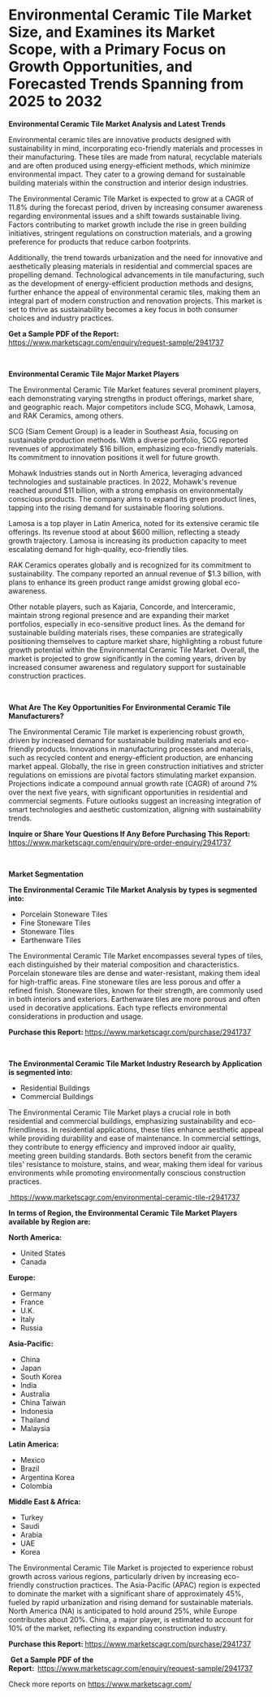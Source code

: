 <p><h1>Environmental Ceramic Tile Market Size, and Examines its Market Scope, with a Primary Focus on Growth Opportunities, and Forecasted Trends Spanning from 2025 to 2032</h1></p><p><strong>Environmental Ceramic Tile Market Analysis and Latest Trends</strong></p>
<p><p>Environmental ceramic tiles are innovative products designed with sustainability in mind, incorporating eco-friendly materials and processes in their manufacturing. These tiles are made from natural, recyclable materials and are often produced using energy-efficient methods, which minimize environmental impact. They cater to a growing demand for sustainable building materials within the construction and interior design industries.</p><p>The Environmental Ceramic Tile Market is expected to grow at a CAGR of 11.8% during the forecast period, driven by increasing consumer awareness regarding environmental issues and a shift towards sustainable living. Factors contributing to market growth include the rise in green building initiatives, stringent regulations on construction materials, and a growing preference for products that reduce carbon footprints. </p><p>Additionally, the trend towards urbanization and the need for innovative and aesthetically pleasing materials in residential and commercial spaces are propelling demand. Technological advancements in tile manufacturing, such as the development of energy-efficient production methods and designs, further enhance the appeal of environmental ceramic tiles, making them an integral part of modern construction and renovation projects. This market is set to thrive as sustainability becomes a key focus in both consumer choices and industry practices.</p></p>
<p><strong>Get a Sample PDF of the Report:&nbsp;</strong> <a href="https://www.marketscagr.com/enquiry/request-sample/2941737?utm_campaign=2866&utm_medium=2&utm_source=Github&utm_content=ia&utm_term=15032025&utm_id=environmental-ceramic-tile">https://www.marketscagr.com/enquiry/request-sample/2941737</a></p>
<p>&nbsp;</p>
<p><strong>Environmental Ceramic Tile Major Market Players</strong></p>
<p><p>The Environmental Ceramic Tile Market features several prominent players, each demonstrating varying strengths in product offerings, market share, and geographic reach. Major competitors include SCG, Mohawk, Lamosa, and RAK Ceramics, among others.</p><p>SCG (Siam Cement Group) is a leader in Southeast Asia, focusing on sustainable production methods. With a diverse portfolio, SCG reported revenues of approximately $16 billion, emphasizing eco-friendly materials. Its commitment to innovation positions it well for future growth.</p><p>Mohawk Industries stands out in North America, leveraging advanced technologies and sustainable practices. In 2022, Mohawk's revenue reached around $11 billion, with a strong emphasis on environmentally conscious products. The company aims to expand its green product lines, tapping into the rising demand for sustainable flooring solutions.</p><p>Lamosa is a top player in Latin America, noted for its extensive ceramic tile offerings. Its revenue stood at about $600 million, reflecting a steady growth trajectory. Lamosa is increasing its production capacity to meet escalating demand for high-quality, eco-friendly tiles.</p><p>RAK Ceramics operates globally and is recognized for its commitment to sustainability. The company reported an annual revenue of $1.3 billion, with plans to enhance its green product range amidst growing global eco-awareness.</p><p>Other notable players, such as Kajaria, Concorde, and Interceramic, maintain strong regional presence and are expanding their market portfolios, especially in eco-sensitive product lines. As the demand for sustainable building materials rises, these companies are strategically positioning themselves to capture market share, highlighting a robust future growth potential within the Environmental Ceramic Tile Market. Overall, the market is projected to grow significantly in the coming years, driven by increased consumer awareness and regulatory support for sustainable construction practices.</p></p>
<p>&nbsp;</p>
<p><strong>What Are The Key Opportunities For Environmental Ceramic Tile Manufacturers?</strong></p>
<p><p>The Environmental Ceramic Tile market is experiencing robust growth, driven by increased demand for sustainable building materials and eco-friendly products. Innovations in manufacturing processes and materials, such as recycled content and energy-efficient production, are enhancing market appeal. Globally, the rise in green construction initiatives and stricter regulations on emissions are pivotal factors stimulating market expansion. Projections indicate a compound annual growth rate (CAGR) of around 7% over the next five years, with significant opportunities in residential and commercial segments. Future outlooks suggest an increasing integration of smart technologies and aesthetic customization, aligning with sustainability trends.</p></p>
<p><strong>Inquire or Share Your Questions If Any Before Purchasing This Report:</strong> <a href="https://www.marketscagr.com/enquiry/pre-order-enquiry/2941737?utm_campaign=2866&utm_medium=2&utm_source=Github&utm_content=ia&utm_term=15032025&utm_id=environmental-ceramic-tile">https://www.marketscagr.com/enquiry/pre-order-enquiry/2941737</a></p>
<p>&nbsp;</p>
<p><strong>Market Segmentation</strong></p>
<p><strong>The Environmental Ceramic Tile Market Analysis by types is segmented into:</strong></p>
<p><ul><li>Porcelain Stoneware Tiles</li><li>Fine Stoneware Tiles</li><li>Stoneware Tiles</li><li>Earthenware Tiles</li></ul></p>
<p><p>The Environmental Ceramic Tile Market encompasses several types of tiles, each distinguished by their material composition and characteristics. Porcelain stoneware tiles are dense and water-resistant, making them ideal for high-traffic areas. Fine stoneware tiles are less porous and offer a refined finish. Stoneware tiles, known for their strength, are commonly used in both interiors and exteriors. Earthenware tiles are more porous and often used in decorative applications. Each type reflects environmental considerations in production and usage.</p></p>
<p><strong>Purchase this Report:&nbsp;</strong><a href="https://www.marketscagr.com/purchase/2941737?utm_campaign=2866&utm_medium=2&utm_source=Github&utm_content=ia&utm_term=15032025&utm_id=environmental-ceramic-tile">https://www.marketscagr.com/purchase/2941737</a></p>
<p>&nbsp;</p>
<p><strong>The Environmental Ceramic Tile Market Industry Research by Application is segmented into:</strong></p>
<p><ul><li>Residential Buildings</li><li>Commercial Buildings</li></ul></p>
<p><p>The Environmental Ceramic Tile Market plays a crucial role in both residential and commercial buildings, emphasizing sustainability and eco-friendliness. In residential applications, these tiles enhance aesthetic appeal while providing durability and ease of maintenance. In commercial settings, they contribute to energy efficiency and improved indoor air quality, meeting green building standards. Both sectors benefit from the ceramic tiles' resistance to moisture, stains, and wear, making them ideal for various environments while promoting environmentally conscious construction practices.</p></p>
<p><a href="https://www.marketscagr.com/environmental-ceramic-tile-r2941737?utm_campaign=2866&utm_medium=2&utm_source=Github&utm_content=ia&utm_term=15032025&utm_id=environmental-ceramic-tile">&nbsp;https://www.marketscagr.com/environmental-ceramic-tile-r2941737</a></p>
<p><strong>In terms of Region, the Environmental Ceramic Tile Market Players available by Region are:</strong></p>
<p>
    <p> <strong> North America: </strong>
        <ul>
            <li>United States</li>
            <li>Canada</li>
        </ul>
        </p> 
    <p> <strong> Europe: </strong>
        <ul>
            <li>Germany</li>
            <li>France</li>
            <li>U.K.</li>
            <li>Italy</li>
            <li>Russia</li>
        </ul>
        </p> 
    <p> <strong> Asia-Pacific: </strong>
        <ul>
            <li>China</li>
            <li>Japan</li>
            <li>South Korea</li>
            <li>India</li>
            <li>Australia</li>
            <li>China Taiwan</li>
            <li>Indonesia</li>
            <li>Thailand</li>
            <li>Malaysia</li>
        </ul>
        </p> 
    <p> <strong> Latin America: </strong>
        <ul>
            <li>Mexico</li>
            <li>Brazil</li>
            <li>Argentina Korea</li>
            <li>Colombia</li>
        </ul>
        </p> 
    <p> <strong> Middle East & Africa: </strong>
        <ul>
            <li>Turkey</li>
            <li>Saudi</li>
            <li>Arabia</li>
            <li>UAE</li>
            <li>Korea</li>
        </ul>
    </p>
    </p>
<p><p>The Environmental Ceramic Tile Market is projected to experience robust growth across various regions, particularly driven by increasing eco-friendly construction practices. The Asia-Pacific (APAC) region is expected to dominate the market with a significant share of approximately 45%, fueled by rapid urbanization and rising demand for sustainable materials. North America (NA) is anticipated to hold around 25%, while Europe contributes about 20%. China, a major player, is estimated to account for 10% of the market, reflecting its expanding construction industry.</p></p>
<p><strong>Purchase this Report: </strong><a href="https://www.marketscagr.com/purchase/2941737?utm_campaign=2866&utm_medium=2&utm_source=Github&utm_content=ia&utm_term=15032025&utm_id=environmental-ceramic-tile">https://www.marketscagr.com/purchase/2941737</a></p>
<p>&nbsp;<strong>Get a Sample PDF of the Report:&nbsp;&nbsp;</strong><a href="https://www.marketscagr.com/enquiry/request-sample/2941737?utm_campaign=2866&utm_medium=2&utm_source=Github&utm_content=ia&utm_term=15032025&utm_id=environmental-ceramic-tile">https://www.marketscagr.com/enquiry/request-sample/2941737</a></p>
<p><strong></strong></p>
<p>Check more reports on <a href="https://www.marketscagr.com/?utm_campaign=2866&utm_medium=2&utm_source=Github&utm_content=ia&utm_term=15032025&utm_id=environmental-ceramic-tile">https://www.marketscagr.com/</a></p>